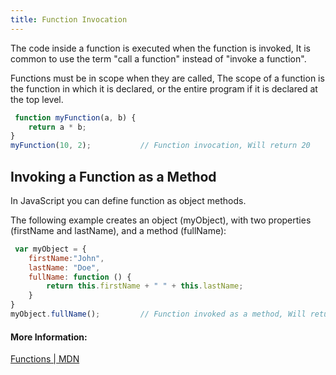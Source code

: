 ```yaml
---
title: Function Invocation
---
```


The code inside a function is executed when the function is invoked, It is common to use the term "call a function" instead of "invoke a function".

Functions must be in scope when they are called, The scope of a function is the function in which it is declared, or the entire program if it is declared at the top level.

```javascript
 function myFunction(a, b) {
    return a * b;
}
myFunction(10, 2);           // Function invocation, Will return 20 
```
## Invoking a Function as a Method
In JavaScript you can define function as object methods.

The following example creates an object (myObject), with two properties (firstName and lastName), and a method (fullName):
```javascript
 var myObject = {
    firstName:"John",
    lastName: "Doe",
    fullName: function () {
        return this.firstName + " " + this.lastName;
    }
}
myObject.fullName();         // Function invoked as a method, Will return "John Doe" 
```

#### More Information:
[Functions | MDN](https://developer.mozilla.org/en-US/docs/Web/JavaScript/Guide/Functions)


